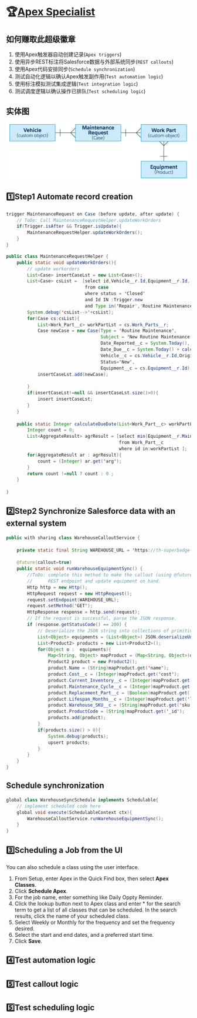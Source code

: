 # 🏆[Apex Specialist](https://trailhead.salesforce.com/en/content/learn/superbadges/superbadge_apex)

## 如何赚取此超级徽章

1. 使用Apex触发器自动创建记录(`Apex triggers`)
2. 使用异步REST标注将Salesforce数据与外部系统同步(`REST callouts`)
3. 使用Apex代码安排同步(`Schedule synchronization`)
4. 测试自动化逻辑以确认Apex触发副作用(`Test automation logic`)
5. 使用标注模拟测试集成逻辑(`Test integration logic`)
6. 测试调度逻辑以确认操作已排队(`Test scheduling logic`)

## 实体图

![Entity Diagram - Vehicle, Case, Work Part, Product](assets/c029d98dfdb478da2673ceb187a78fef_image_0.png)

## 1️⃣Step1 **Automate record creation**

```java
trigger MaintenanceRequest on Case (before update, after update) {
    // ToDo: Call MaintenanceRequestHelper.updateWorkOrders
    if(Trigger.isAfter && Trigger.isUpdate){
        MaintenanceRequestHelper.updateWorkOrders();
    }
}
```

```java
public class MaintenanceRequestHelper { 
    public static void updateWorkOrders(){
        // update workorders
        List<Case> insertCaseLst = new List<Case>();
        List<Case> csList =  [select id,Vehicle__r.Id,Equipment__r.Id,(select id from Work_Parts__r) 
                              from case 
                              where status = 'Closed' 
                              and Id IN :Trigger.new 
                              and Type in('Repair','Routine Maintenance')];
        System.debug('csList-->'+csList);
        for(Case cs:csList){
            List<Work_Part__c> workPartLst = cs.Work_Parts__r;
            Case newCase = new Case(Type = 'Routine Maintenance', 
                                    Subject = 'New Routine Maintenance',
                                    Date_Reported__c = System.Today(), 
                                    Date_Due__c = System.Today() + calculateDueDate(workPartLst),
                                    Vehicle__c = cs.Vehicle__r.Id,Origin='Web',
                                    Status='New',
                                    Equipment__c = cs.Equipment__r.Id);
            insertCaseLst.add(newCase);
            
        }
        if(insertCaseLst!=null && insertCaseLst.size()>0){
            insert insertCaseLst;
        } 
    }  
    
    public static Integer calculateDueDate(List<Work_Part__c> workPartLst){
        Integer count = 0;
        List<AggregateResult> agrResult = [select min(Equipment__r.Maintenance_Cycle__c) arg 
                                           from Work_Part__c 
                                           where id in:workPartLst ];
        for(AggregateResult ar : agrResult){
            count = (Integer) ar.get('arg');
        }
        return count !=null ? count : 0 ;
    }      
    
}
```

## 2️⃣Step2 **Synchronize Salesforce data with an external system**

```java
public with sharing class WarehouseCalloutService {
    
    private static final String WAREHOUSE_URL = 'https://th-superbadge-apex.herokuapp.com/equipment';
    
    @future(callout=true)
    public static void runWarehouseEquipmentSync() {
        //ToDo: complete this method to make the callout (using @future) to the
        //      REST endpoint and update equipment on hand.
        Http http = new Http();
        HttpRequest request = new HttpRequest();
        request.setEndpoint(WAREHOUSE_URL);
        request.setMethod('GET');
        HttpResponse response = http.send(request);
        // If the request is successful, parse the JSON response.
        if (response.getStatusCode() == 200) {
            // Deserialize the JSON string into collections of primitive data types.
            List<Object> equipments = (List<Object>) JSON.deserializeUntyped(response.getBody());
            List<Product2> products = new List<Product2>();
            for(Object o :  equipments){
                Map<String, Object> mapProduct = (Map<String, Object>)o;
                Product2 product = new Product2();
                product.Name = (String)mapProduct.get('name');
                product.Cost__c = (Integer)mapProduct.get('cost');
                product.Current_Inventory__c = (Integer)mapProduct.get('quantity');
                product.Maintenance_Cycle__c = (Integer)mapProduct.get('maintenanceperiod');
                product.Replacement_Part__c = (Boolean)mapProduct.get('replacement');
                product.Lifespan_Months__c = (Integer)mapProduct.get('lifespan');
                product.Warehouse_SKU__c = (String)mapProduct.get('sku');
                product.ProductCode = (String)mapProduct.get('_id');
                products.add(product);
            }
            if(products.size() > 0){
                System.debug(products);
                upsert products;
            }
        }
    }
}
```

## **Schedule synchronization**

```java
global class WarehouseSyncSchedule implements Schedulable{
    // implement scheduled code here
    global void execute(SchedulableContext ctx){
        WarehouseCalloutService.runWarehouseEquipmentSync();
    }
}
```

## 3️⃣Scheduling a Job from the UI

You can also schedule a class using the user interface.

1. From Setup, enter Apex in the Quick Find box, then select **Apex Classes**.
2. Click **Schedule Apex**.
3. For the job name, enter something like Daily Oppty Reminder.
4. Click the lookup button next to Apex class and enter * for the search term to get a list of all classes that can be scheduled. In the search results, click the name of your scheduled class.
5. Select Weekly or Monthly for the frequency and set the frequency desired.
6. Select the start and end dates, and a preferred start time.
7. Click **Save**.

## 4️⃣**Test automation logic**

## 5️⃣**Test callout logic**

## 5️⃣**Test scheduling logic**